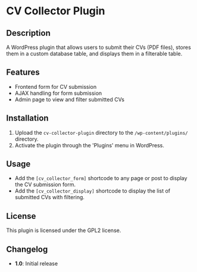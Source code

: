 # CV Collector Plugin

## Description
A WordPress plugin that allows users to submit their CVs (PDF files), stores them in a custom database table, and displays them in a filterable table.

## Features
- Frontend form for CV submission
- AJAX handling for form submission
- Admin page to view and filter submitted CVs

## Installation
1. Upload the `cv-collector-plugin` directory to the `/wp-content/plugins/` directory.
2. Activate the plugin through the 'Plugins' menu in WordPress.

## Usage
- Add the `[cv_collector_form]` shortcode to any page or post to display the CV submission form.
- Add the `[cv_collector_display]` shortcode to display the list of submitted CVs with filtering.

## License
This plugin is licensed under the GPL2 license.

## Changelog
- **1.0**: Initial release
